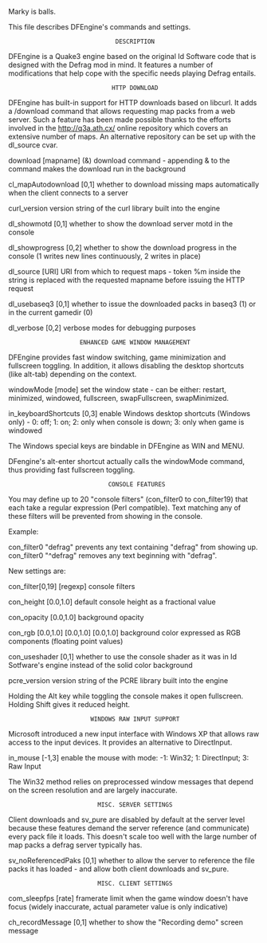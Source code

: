 Marky is balls.

This file describes DFEngine's commands and settings.


                                  DESCRIPTION

DFEngine is a Quake3 engine based on the original Id Software code that is
designed with the Defrag mod in mind. It features a number of modifications that
help cope with the specific needs playing Defrag entails.



                                 HTTP DOWNLOAD

DFEngine has built-in support for HTTP downloads based on libcurl. It adds a
/download command that allows requesting map packs from a web server. Such a
feature has been made possible thanks to the efforts involved in the
http://q3a.ath.cx/ online repository which covers an extensive number of maps.
An alternative repository can be set up with the dl_source cvar.

  download [mapname] (&)
      download command - appending & to the command makes the download run in
      the background

  cl_mapAutodownload [0,1]
      whether to download missing maps automatically when the client connects to
      a server

  curl_version
      version string of the curl library built into the engine

  dl_showmotd [0,1]
      whether to show the download server motd in the console

  dl_showprogress [0,2]
      whether to show the download progress in the console (1 writes new lines
      continuously, 2 writes in place)

  dl_source [URI]
      URI from which to request maps - token %m inside the string is replaced
      with the requested mapname before issuing the HTTP request

  dl_usebaseq3 [0,1]
      whether to issue the downloaded packs in baseq3 (1) or in the current
      gamedir (0)

  dl_verbose [0,2]
      verbose modes for debugging purposes



                        ENHANCED GAME WINDOW MANAGEMENT

DFEngine provides fast window switching, game minimization and fullscreen
toggling. In addition, it allows disabling the desktop shortcuts (like alt-tab)
depending on the context.

  windowMode [mode]
      set the window state - can be either: restart, minimized, windowed,
      fullscreen, swapFullscreen, swapMinimized.

  in_keyboardShortcuts [0,3]
      enable Windows desktop shortcuts (Windows only) - 0: off; 1: on; 2: only
      when console is down; 3: only when game is windowed

The Windows special keys are bindable in DFEngine as WIN and MENU.

DFengine's alt-enter shortcut actually calls the windowMode command, thus
providing fast fullscreen toggling.



                                CONSOLE FEATURES

You may define up to 20 "console filters" (con_filter0 to con_filter19) that
each take a regular expression (Perl compatible). Text matching any of these
filters will be prevented from showing in the console.

Example:

  con_filter0 "defrag" prevents any text containing "defrag" from showing up.
  con_filter0 "^defrag" removes any text beginning with "defrag".

New settings are:

  con_filter[0,19] [regexp]
      console filters

  con_height [0.0,1.0]
      default console height as a fractional value

  con_opacity [0.0,1.0]
      background opacity

  con_rgb [0.0,1.0] [0.0,1.0] [0.0,1.0]
      background color expressed as RGB components (floating point values)

  con_useshader [0,1]
      whether to use the console shader as it was in Id Sotfware's engine
      instead of the solid color background

  pcre_version
      version string of the PCRE library built into the engine

Holding the Alt key while toggling the console makes it open fullscreen. Holding
Shift gives it reduced height.



                           WINDOWS RAW INPUT SUPPORT

Microsoft introduced a new input interface with Windows XP that allows raw
access to the input devices. It provides an alternative to DirectInput.

  in_mouse [-1,3]
     enable the mouse with mode: -1: Win32; 1: DirectInput; 3: Raw Input
 
The Win32 method relies on preprocessed window messages that depend on the
screen resolution and are largely inaccurate.



                             MISC. SERVER SETTINGS

Client downloads and sv_pure are disabled by default at the server level
because these features demand the server reference (and communicate) every pack
file it loads.  This doesn't scale too well with the large number of map packs
a defrag server typically has.

  sv_noReferencedPaks [0,1]
      whether to allow the server to reference the file packs it has loaded -
      and allow both client downloads and sv_pure.



                             MISC. CLIENT SETTINGS

  com_sleepfps [rate]
      framerate limit when the game window doesn't have focus (widely inaccurate,
      actual parameter value is only indicative)
  
  ch_recordMessage [0,1]
      whether to show the "Recording demo" screen message

